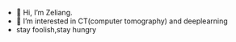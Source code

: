 - 👋 Hi, I’m Zeliang.
- 👀 I’m interested in CT(computer tomography) and deeplearning
- stay foolish,stay hungry


<!---
ZeliangM/ZeliangM is a ✨ special ✨ repository because its `README.md` (this file) appears on your GitHub profile.
You can click the Preview link to take a look at your changes.
--->
